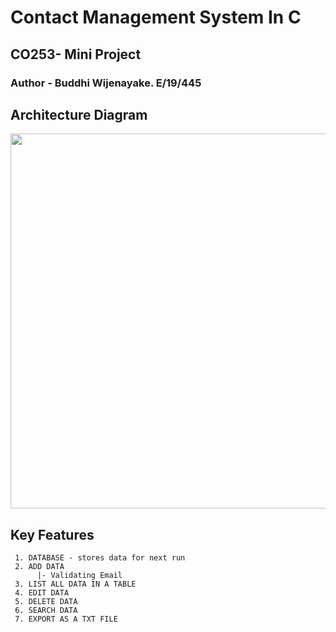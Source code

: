 # Contact Management System In C
## CO253- Mini Project  
### Author - Buddhi Wijenayake. E/19/445
## Architecture Diagram
<p align="center">
<img src="https://github.com/Buddhi19/ContactManagementSystemInC/assets/119914594/99d3ad49-ea45-4dfc-89da-ebcd3cb7240d" width="600">
</p>


## Key Features

     1. DATABASE - stores data for next run
     2. ADD DATA
          |- Validating Email
     3. LIST ALL DATA IN A TABLE
     4. EDIT DATA
     5. DELETE DATA
     6. SEARCH DATA
     7. EXPORT AS A TXT FILE
     

